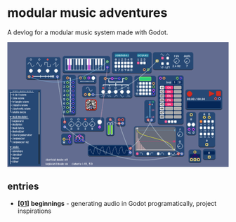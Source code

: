 # modular music adventures
A devlog for a modular music system made with Godot.

![](images/all-modules.png)

## entries
- [**\[01\]**](devlogs/01-beginnings.md) **beginnings** - generating audio in Godot programatically, project inspirations